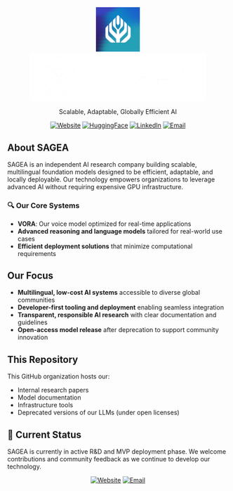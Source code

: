<div align="center">
  <img src="https://github.com/sagea-ai/.github/raw/main/images/logo.png" alt="SAGEA Banner" width="20%">
</div>

<div align="center">
  <img src="https://github.com/sagea-ai/.github/raw/main/images/banner.png" alt="SAGEA Logo" width="400px">
  <p>Scalable, Adaptable, Globally Efficient AI</p>
  
  [![Website](https://img.shields.io/badge/Website-sagea.space-blue?style=for-the-badge&logo=world&logoColor=white)](https://sagea.space)
  [![HuggingFace](https://img.shields.io/badge/HuggingFace-sagea--ai-orange?style=for-the-badge&logo=huggingface&logoColor=white)](https://huggingface.co/sagea-ai)
  [![LinkedIn](https://img.shields.io/badge/LinkedIn-sagea--ai-blue?style=for-the-badge&logo=linkedin&logoColor=white)](https://www.linkedin.com/company/sagea-ai/)
  [![Email](https://img.shields.io/badge/Email-support%40sagea.space-red?style=for-the-badge&logo=mail&logoColor=white)](mailto:support@sagea.space)
</div>

## About SAGEA

SAGEA is an independent AI research company building scalable, multilingual foundation models designed to be efficient, adaptable, and locally deployable. Our technology empowers organizations to leverage advanced AI without requiring expensive GPU infrastructure.

### 🔍 Our Core Systems

- **VORA**: Our voice model optimized for real-time applications
- **Advanced reasoning and language models** tailored for real-world use cases
- **Efficient deployment solutions** that minimize computational requirements

##  Our Focus

- **Multilingual, low-cost AI systems** accessible to diverse global communities
- **Developer-first tooling and deployment** enabling seamless integration
- **Transparent, responsible AI research** with clear documentation and guidelines
- **Open-access model release** after deprecation to support community innovation

##  This Repository

This GitHub organization hosts our:
- Internal research papers
- Model documentation
- Infrastructure tools
- Deprecated versions of our LLMs (under open licenses)

## 🌱 Current Status

SAGEA is currently in active R&D and MVP deployment phase. We welcome contributions and community feedback as we continue to develop our technology.


<div align="center">
  <a href="https://sagea.space"><img src="https://img.shields.io/badge/Learn%20More-Visit%20Our%20Website-blue?style=for-the-badge" alt="Website"></a>
  <a href="mailto:support@sagea.space"><img src="https://img.shields.io/badge/Contact%20Us-support%40sagea.space-red?style=for-the-badge" alt="Email"></a>
</div>
